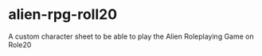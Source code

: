 # alien-rpg-roll20
 A custom character sheet to be able to play the Alien Roleplaying Game on Role20
